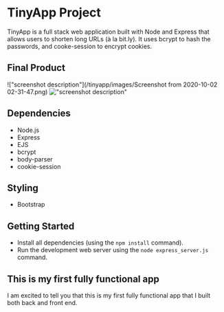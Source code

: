 # TinyApp Project

TinyApp is a full stack web application built with Node and Express that allows users to shorten long URLs (à la bit.ly). It uses bcrypt to hash the passwords, and cooke-session to encrypt cookies. 

## Final Product

!["screenshot description"](/tinyapp/images/Screenshot from 2020-10-02 02-31-47.png)
!["screenshot description"](#)

## Dependencies

- Node.js
- Express
- EJS
- bcrypt
- body-parser
- cookie-session

## Styling
- Bootstrap

## Getting Started

- Install all dependencies (using the `npm install` command).
- Run the development web server using the `node express_server.js` command.

## This is my first fully functional app

I am excited to tell you that this is my first fully functional app that I built both back and front end.
